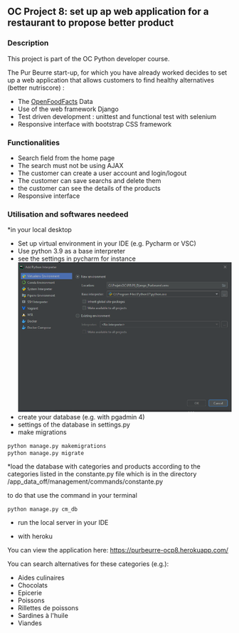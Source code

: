 ## OC Project 8: set up ap web application for a restaurant to propose better product


### Description

This project is part of the OC Python developer course.

The Pur Beurre start-up, for which you have already worked decides to set up a web application that allows 
customers to find healthy alternatives (better nutriscore) :

* The [OpenFoodFacts](https://fr.openfoodfacts.org/) Data
* Use of the web framework Django
* Test driven development : unittest and functional test with selenium
* Responsive interface with bootstrap CSS framework

### Functionalities 

* Search field from the home page
* The search must not be using AJAX
* The customer can create a user account and login/logout
* The customer can save searchs and delete them
* the customer can see the details of the products
* Responsive interface


### Utilisation and softwares needeed
*in your local desktop
* Set up virtual environment in your IDE (e.g. Pycharm or VSC)
* Use python 3.9 as a base interpreter 
* see the settings in pycharm for instance![img.png](img.png)
* create your database (e.g. with pgadmin 4)
* settings of the database in settings.py
* make migrations 
```
python manage.py makemigrations
python manage.py migrate
```
*load the database with categories and products according to the categories listed in the constante.py file
which is in the directory /app_data_off/management/commands/constante.py

to do that use the command in your terminal
```
python manage.py cm_db
```

* run the local server in your IDE


* with heroku

You can view the application here: https://purbeurre-ocp8.herokuapp.com/

You can search alternatives for these categories (e.g.):

* Aides culinaires
* Chocolats
* Epicerie
* Poissons
* Rillettes de poissons
* Sardines à l'huile
* Viandes


